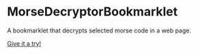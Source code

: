 MorseDecryptorBookmarklet
=========================

A bookmarklet that decrypts selected morse code in a web page.

<a href="http://htmlpreview.github.io/?https://github.com/roufamatic/MorseDecryptorBookmarklet/blob/master/MorseDecrypter.html?">Give it a try!</a>
